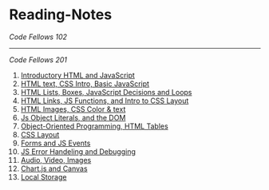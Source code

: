 # Reading-Notes #

_Code Fellows 102_

---
_Code Fellows 201_ 
1. [Introductory HTML and JavaScript](https://sunny-lee3.github.io/reading-notes/class-01)
1. [HTML text, CSS Intro, Basic JavaScript](https://sunny-lee3.github.io/reading-notes/class-02) 
1. [HTML Lists, Boxes, JavaScript Decisions and Loops](https://sunny-lee3.github.io/reading-notes/class-03) 
1. [HTML Links, JS Functions, and Intro to CSS Layout](https://sunny-lee3.github.io/reading-notes/class-04)
1. [HTML Images, CSS Color & text](https://sunny-lee3.github.io/reading-notes/class-05) 
1. [Js Object Literals, and the DOM](https://sunny-lee3.github.io/reading-notes/class-06) 
1. [Object-Oriented Programming, HTML Tables](https://sunny-lee3.github.io/reading-notes/class-07) 
1. [CSS Layout](https://sunny-lee3.github.io/reading-notes/class-08) 
1. [Forms and JS Events](https://sunny-lee3.github.io/reading-notes/class-09) 
1. [JS Error Handeling and Debugging](https://sunny-lee3.github.io/reading-notes/class-10) 
1. [Audio, Video, Images](https://sunny-lee3.github.io/reading-notes/class-11) 
1. [Chart.js and Canvas](https://sunny-lee3.github.io/reading-notes/class-12)
1. [Local Storage](https://sunny-lee3.github.io/reading-notes/class-13)
